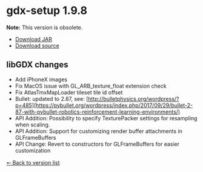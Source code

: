 # gdx-setup 1.9.8

**Note:** This version is obsolete.

* [Download JAR](https://github.com/JavaCakeGames/gdx-setup-archive/blob/main/gdx-setup_1.9.8.jar)
* [Download source](https://github.com/JavaCakeGames/gdx-setup-archive/blob/main/sources/gdx-setup_1.9.8.zip)

## libGDX changes

- Add iPhoneX images
- Fix MacOS issue with GL_ARB_texture_float extension check
- Fix AtlasTmxMapLoader tileset tile id offset
- Bullet: updated to 2.87, see: [http://bulletphysics.org/wordpress/?p=485](https://pybullet.org/wordpress/index.php/2017/09/29/bullet-2-87-with-pybullet-robotics-reinforcement-learning-environments/)
- API Addition: Possibility to specify TexturePacker settings for resampling when scaling.
- API Addition: Support for customizing render buffer attachments in GLFrameBuffers
- API Change: Revert to constructors for GLFrameBuffers for easier customization

[🠔 Back to version list](https://javacakegames.github.io/gdx-setup-archive/)
